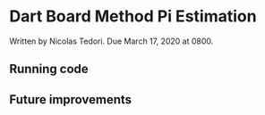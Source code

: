 # Dart Board Method Pi Estimation
Written by Nicolas Tedori. Due March 17, 2020 at 0800.



## Running code



## Future improvements
